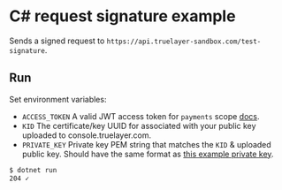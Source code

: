 # C# request signature example
Sends a signed request to `https://api.truelayer-sandbox.com/test-signature`.

## Run
Set environment variables:
* `ACCESS_TOKEN` A valid JWT access token for `payments` scope [docs](https://docs.truelayer.com/docs/retrieve-a-token-in-your-server).
* `KID` The certificate/key UUID for associated with your public key uploaded to console.truelayer.com.
* `PRIVATE_KEY` Private key PEM string that matches the `KID` & uploaded public key.
  Should have the same format as [this example private key](../../../test-resources/ec512-private.pem).

```sh
$ dotnet run
204 ✓
```
